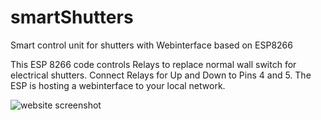 # smartShutters
Smart control unit for shutters with Webinterface based on ESP8266

This ESP 8266 code controls Relays to replace normal wall switch for electrical shutters. Connect Relays for Up and Down to Pins 4 and 5. The ESP is hosting a webinterface to your local network.

![website screenshot](https://i.imgur.com/O8zna5O.png)
